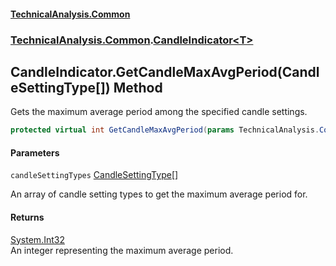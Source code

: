 #### [TechnicalAnalysis.Common](Atypical.TechnicalAnalysis.Common.md 'Atypical.TechnicalAnalysis.Common')
### [TechnicalAnalysis.Common](Atypical.TechnicalAnalysis.Common.md#TechnicalAnalysis.Common 'TechnicalAnalysis.Common').[CandleIndicator&lt;T&gt;](CandleIndicator_T_.md 'TechnicalAnalysis.Common.CandleIndicator<T>')

## CandleIndicator<T>.GetCandleMaxAvgPeriod(CandleSettingType[]) Method

Gets the maximum average period among the specified candle settings.

```csharp
protected virtual int GetCandleMaxAvgPeriod(params TechnicalAnalysis.Common.CandleSettingType[] candleSettingTypes);
```
#### Parameters

<a name='TechnicalAnalysis.Common.CandleIndicator_T_.GetCandleMaxAvgPeriod(TechnicalAnalysis.Common.CandleSettingType[]).candleSettingTypes'></a>

`candleSettingTypes` [CandleSettingType](CandleSettingType.md 'TechnicalAnalysis.Common.CandleSettingType')[[]](https://docs.microsoft.com/en-us/dotnet/api/System.Array 'System.Array')

An array of candle setting types to get the maximum average period for.

#### Returns
[System.Int32](https://docs.microsoft.com/en-us/dotnet/api/System.Int32 'System.Int32')  
An integer representing the maximum average period.